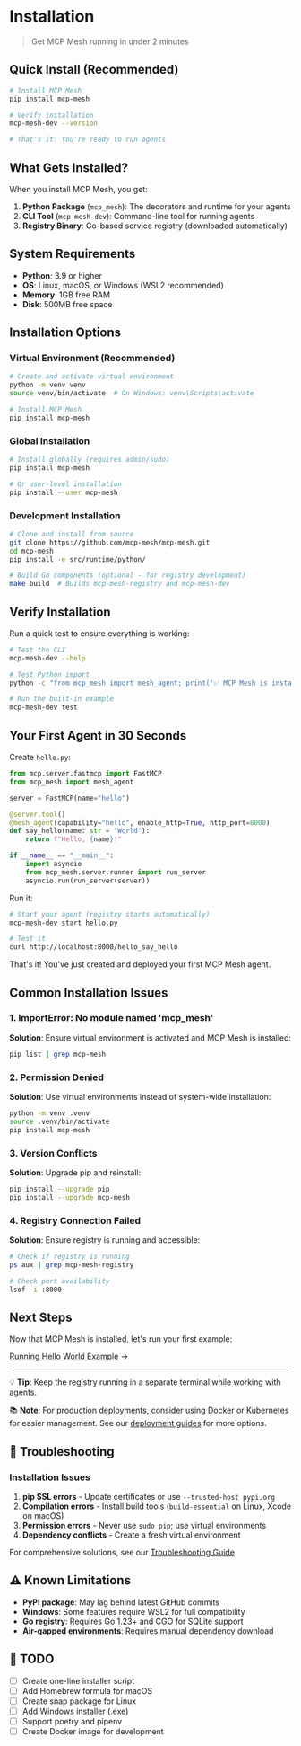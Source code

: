 # Installation

> Get MCP Mesh running in under 2 minutes

## Quick Install (Recommended)

```bash
# Install MCP Mesh
pip install mcp-mesh

# Verify installation
mcp-mesh-dev --version

# That's it! You're ready to run agents
```

## What Gets Installed?

When you install MCP Mesh, you get:

1. **Python Package** (`mcp_mesh`): The decorators and runtime for your agents
2. **CLI Tool** (`mcp-mesh-dev`): Command-line tool for running agents
3. **Registry Binary**: Go-based service registry (downloaded automatically)

## System Requirements

- **Python**: 3.9 or higher
- **OS**: Linux, macOS, or Windows (WSL2 recommended)
- **Memory**: 1GB free RAM
- **Disk**: 500MB free space

## Installation Options

### Virtual Environment (Recommended)

```bash
# Create and activate virtual environment
python -m venv venv
source venv/bin/activate  # On Windows: venv\Scripts\activate

# Install MCP Mesh
pip install mcp-mesh
```

### Global Installation

```bash
# Install globally (requires admin/sudo)
pip install mcp-mesh

# Or user-level installation
pip install --user mcp-mesh
```

### Development Installation

```bash
# Clone and install from source
git clone https://github.com/mcp-mesh/mcp-mesh.git
cd mcp-mesh
pip install -e src/runtime/python/

# Build Go components (optional - for registry development)
make build  # Builds mcp-mesh-registry and mcp-mesh-dev
```

## Verify Installation

Run a quick test to ensure everything is working:

```bash
# Test the CLI
mcp-mesh-dev --help

# Test Python import
python -c "from mcp_mesh import mesh_agent; print('✅ MCP Mesh is installed!')"

# Run the built-in example
mcp-mesh-dev test
```

## Your First Agent in 30 Seconds

Create `hello.py`:

```python
from mcp.server.fastmcp import FastMCP
from mcp_mesh import mesh_agent

server = FastMCP(name="hello")

@server.tool()
@mesh_agent(capability="hello", enable_http=True, http_port=8000)
def say_hello(name: str = "World"):
    return f"Hello, {name}!"

if __name__ == "__main__":
    import asyncio
    from mcp_mesh.server.runner import run_server
    asyncio.run(run_server(server))
```

Run it:

```bash
# Start your agent (registry starts automatically)
mcp-mesh-dev start hello.py

# Test it
curl http://localhost:8000/hello_say_hello
```

That's it! You've just created and deployed your first MCP Mesh agent.

## Common Installation Issues

### 1. ImportError: No module named 'mcp_mesh'

**Solution**: Ensure virtual environment is activated and MCP Mesh is installed:

```bash
pip list | grep mcp-mesh
```

### 2. Permission Denied

**Solution**: Use virtual environments instead of system-wide installation:

```bash
python -m venv .venv
source .venv/bin/activate
pip install mcp-mesh
```

### 3. Version Conflicts

**Solution**: Upgrade pip and reinstall:

```bash
pip install --upgrade pip
pip install --upgrade mcp-mesh
```

### 4. Registry Connection Failed

**Solution**: Ensure registry is running and accessible:

```bash
# Check if registry is running
ps aux | grep mcp-mesh-registry

# Check port availability
lsof -i :8000
```

## Next Steps

Now that MCP Mesh is installed, let's run your first example:

[Running Hello World Example](./03-hello-world.md) →

---

💡 **Tip**: Keep the registry running in a separate terminal while working with agents.

📚 **Note**: For production deployments, consider using Docker or Kubernetes for easier management. See our [deployment guides](../MCP_MESH_DEPLOYMENT_GUIDE.md) for more options.

## 🔧 Troubleshooting

### Installation Issues

1. **pip SSL errors** - Update certificates or use `--trusted-host pypi.org`
2. **Compilation errors** - Install build tools (`build-essential` on Linux, Xcode on macOS)
3. **Permission errors** - Never use `sudo pip`; use virtual environments
4. **Dependency conflicts** - Create a fresh virtual environment

For comprehensive solutions, see our [Troubleshooting Guide](./troubleshooting.md).

## ⚠️ Known Limitations

- **PyPI package**: May lag behind latest GitHub commits
- **Windows**: Some features require WSL2 for full compatibility
- **Go registry**: Requires Go 1.23+ and CGO for SQLite support
- **Air-gapped environments**: Requires manual dependency download

## 📝 TODO

- [ ] Create one-line installer script
- [ ] Add Homebrew formula for macOS
- [ ] Create snap package for Linux
- [ ] Add Windows installer (.exe)
- [ ] Support poetry and pipenv
- [ ] Create Docker image for development
